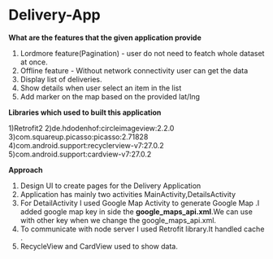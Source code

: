 # Delivery-App

**What are the features that the given application provide**

1) Lordmore feature(Pagination) - user do not need to featch whole dataset at once.
2) Offline feature - Without network connectivity user can get the data
3) Display list of deliveries.
4) Show details when user select an item in the list
5) Add marker on the map based on the provided lat/lng


**Libraries which used to built this application**

1)Retrofit2
2)de.hdodenhof:circleimageview:2.2.0
3)com.squareup.picasso:picasso:2.71828
4)com.android.support:recyclerview-v7:27.0.2
5)com.android.support:cardview-v7:27.0.2

**Approach**

1) Design UI to create pages for the Delivery Application
2) Application has mainly two activities MainActivity,DetailsActivity
3) For DetailActivity I used Google Map Activity to generate Google Map .I added google map key in side the **google_maps_api.xml**.We can use with other key when we change the google_maps_api.xml.
4) To communicate with node server I used Retrofit library.It handled cache .
5) RecycleView and CardView used to show data.




